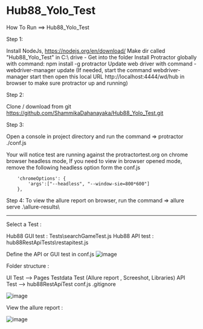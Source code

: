 # Hub88_Yolo_Test

How To Run ==> Hub88_Yolo_Test

Step 1:

Install NodeJs, https://nodejs.org/en/download/
Make dir called "Hub88_Yolo_Test" in C:\ drive - Get into the folder
Install Protractor globally with command: npm install -g protractor
Update web driver with command - webdriver-manager update
(If needed, start the command webdriver-manager start then open this local URL http://localhost:4444/wd/hub in browser to make sure protractor up and running)

Step 2:

Clone / download from git https://github.com/ShammikaDahanayaka/Hub88_Yolo_Test.git

Step 3:

Open a console in project directory and run the command => protractor ./conf.js

Your will notice test are running against the protractortest.org on chrome browser headless mode,
If you need to view in browser opened mode, remove the following headless option form the conf.js

        'chromeOptions': {
            'args':["--headless", "--window-sie=800*600"]
        },
        
Step 4:
To view the allure report on browser, run the command => allure serve .\allure-results\

--------------------------------------------------------------------------------------------------

Select a Test :

Hub88 GUI test : Tests\\searchGameTest.js
Hub88 API test : hub88RestApiTests\\restapitest.js

Define the API or GUI test in conf.js
![image](https://user-images.githubusercontent.com/20240930/198893328-ead217e4-713e-4f7c-9e3f-19a50c0dd212.png)


Folder structure :

UI Test -->
        Pages
        Testdata
        Test
        (Allure report , Screeshot, Libraries)
API Test -->
        hub88RestApiTest
conf.js
.gitignore

![image](https://user-images.githubusercontent.com/20240930/198892467-e51f0e84-47bf-4226-894f-33680f24e32b.png)

View the allure report :

![image](https://user-images.githubusercontent.com/20240930/198892685-b1f24405-454f-422b-a946-89911e01f4cb.png)

